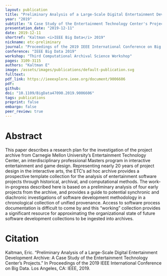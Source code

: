 ```yaml
--- 
layout: publication
title: "Preliminary Analysis of a Large-Scale Digital Entertainment Development Archive"
year: "2019"
subtitle: "A Case Study of the Entertainment Technology Center's Projects"
presentation_date: "2019-12-11"
date: 2019-12-11
shortref: "Kaltman <i>IEEE Big Data</i> 2019"
nickname: etc-preliminary
journal: "Proceedings of the 2019 IEEE International Conference on Big Data"
conference: "IEEE Big Data 2019"
workshop: "Third Computational Archival Science Workshop"
pages: 3109-3115
authors: "Kaltman E"
image: /assets/images/publications/default-publication.svg
fulltext:
pdf_link: https://ieeexplore.ieee.org/document/9006606
pdf:
github:
doi: "10.1109/BigData47090.2019.9006606"
tags: publications
preprint: false
embargo: false
peer_review: true
---
```


# Abstract

This paper describes a research plan for the investigation of the project archive from Carnegie Mellon University’s Entertainment Technology Center, an interdisciplinary professional Masters program in interactive entertainment and game design. Representing nearly 20 years of project design in the interactive arts, the ETC’s ad hoc archive provides a prospective template collection for the analysis of entertainment software projects through historical, archival, and computational methods. The work-in-progress described here is based on a preliminary analysis of four early projects from the archive, and provides a guide to potential synchronic and diachronic investigations of software development methodology in a chronological collection of unified provenance. Access to software process documentation is difficult to come by and this “working” collection provides a significant resource for approximating the organizational state of future software development collections to be ingested into archives. 

# Citation

Kaltman, Eric. “Preliminary Analysis of a Large-Scale Digital Entertainment Development Archive: A Case Study of the Entertainment Technology Center’s Projects.” In Proceedings of the 2019 IEEE International Conference on Big Data. Los Angeles, CA: IEEE, 2019.
